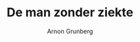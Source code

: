 ---
title: "De man zonder ziekte"
author: "Arnon Grunberg"
isbn: "903889483X"
isbn13: "9789038894836"
rating: "4"
publisher: "Nijgh & Van Ditmar"
pages: "221"
publishYear: "2012"
read: ""
goodreads_id: "14435265"
language: "nl"
---